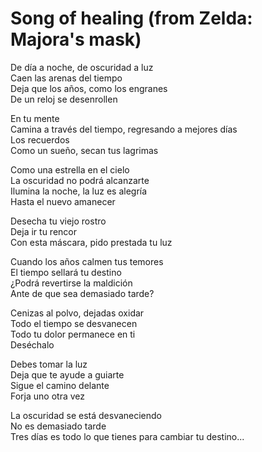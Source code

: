 # Song of healing (from Zelda: Majora's mask)

De día a noche, de oscuridad a luz\
Caen las arenas del tiempo\
Deja que los años, como los engranes\
De un reloj se desenrollen

En tu mente\
Camina a través del tiempo, regresando a mejores días\
Los recuerdos\
Como un sueño, secan tus lagrimas

Como una estrella en el cielo\
La oscuridad no podrá alcanzarte\
Ilumina la noche, la luz es alegría\
Hasta el nuevo amanecer

Desecha tu viejo rostro\
Deja ir tu rencor\
Con esta máscara, pido prestada tu luz

Cuando los años calmen tus temores\
El tiempo sellará tu destino\
¿Podrá revertirse la maldición\
Ante de que sea demasiado tarde?

Cenizas al polvo, dejadas oxidar\
Todo el tiempo se desvanecen\
Todo tu dolor permanece en ti\
Deséchalo

Debes tomar la luz\
Deja que te ayude a guiarte\
Sigue el camino delante\
Forja uno otra vez

La oscuridad se está desvaneciendo\
No es demasiado tarde\
Tres días es todo lo que tienes para cambiar tu destino...
